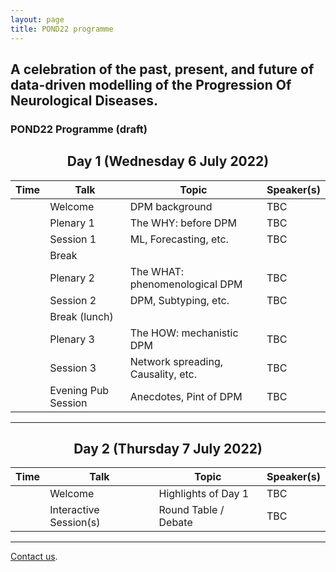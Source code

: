 ```yaml
---
layout: page
title: POND22 programme
---
```


## A celebration of the past, present, and future of data-driven modelling of the **P**rogression **O**f **N**eurological **D**iseases.

### POND22 Programme (draft)

<h2 align="center">Day 1 (Wednesday 6 July 2022)</h2>

<table>
    <!-- <caption>Description</caption> -->
    <thead>
        <tr>
            <th scope="col">Time</th>
            <th scope="col">Talk</th>
            <th scope="col">Topic</th>
            <th scope="col">Speaker(s)</th>
        </tr>
    </thead>
    <tbody>
        <tr>
            <td></td><td>Welcome</td><td>DPM background</td>
            <td>TBC</td>
        </tr>
        <tr>
            <td></td><td>Plenary 1</td><td>The WHY: before DPM</td>
            <td>TBC</td>
        </tr>
        <tr>
            <td></td><td>Session 1</td><td>ML, Forecasting, etc.</td>
            <td>TBC</td>
        </tr>
        <tr>
            <td></td><td>Break</td><td></td>
            <td></td>
        </tr>
        <tr>
            <td></td><td>Plenary 2</td><td>The WHAT: phenomenological DPM</td>
            <td>TBC</td>
        </tr>
        <tr>
            <td></td><td>Session 2</td><td>DPM, Subtyping, etc.</td>
            <td>TBC</td>
        </tr>
        <tr>
            <td></td><td>Break (lunch)</td><td></td>
            <td></td>
        </tr>
        <tr>
            <td></td><td>Plenary 3</td><td>The HOW: mechanistic DPM</td>
            <td>TBC</td>
        </tr>
        <tr>
            <td></td><td>Session 3</td><td>Network spreading, Causality, etc.</td>
            <td>TBC</td>
        </tr>
        <tr>
            <td></td><td>Evening Pub Session</td><td>Anecdotes, Pint of DPM</td>
            <td>TBC</td>
        </tr>
    </tbody>
</table>



<hr/>

<h2 align="center">Day 2 (Thursday 7 July 2022)</h2>

<table>
    <!-- <caption>Description</caption> -->
    <thead>
        <tr>
            <th scope="col">Time</th>
            <th scope="col">Talk</th>
            <th scope="col">Topic</th>
            <th scope="col">Speaker(s)</th>
        </tr>
    </thead>
    <tbody>
        <tr>
            <td></td><td>Welcome</td><td>Highlights of Day 1</td>
            <td>TBC</td>
        </tr>
        <tr>
            <td></td><td>Interactive Session(s)</td><td>Round Table / Debate</td>
            <td>TBC</td>
        </tr>
    </tbody>
</table>

<hr/>

[Contact us](mailto:team@pond2022.com).

